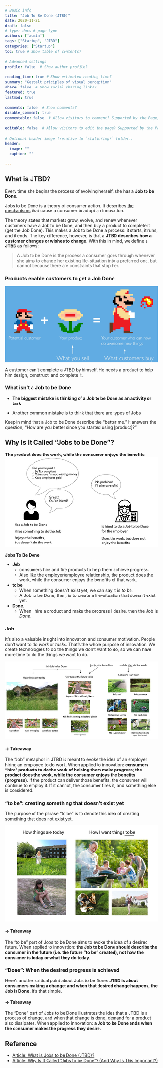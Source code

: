 ```yaml
---
# Basic info
title: "Job To Be Done (JTBD)"
date: 2020-11-21
draft: false
# type: docs # page type
authors: ["admin"]
tags: ["Startup", "JTBD"]
categories: ["Startup"]
toc: true # Show table of contents?

# Advanced settings
profile: false  # Show author profile?

reading_time: true # Show estimated reading time?
summary: "Gestalt priciples of visual perception"
share: false  # Show social sharing links?
featured: true
lastmod: true

comments: false  # Show comments?
disable_comment: true
commentable: false  # Allow visitors to comment? Supported by the Page, Post, and Docs content types.

editable: false  # Allow visitors to edit the page? Supported by the Page, Post, and Docs content types.

# Optional header image (relative to `static/img/` folder).
header:
  image: ""
  caption: ""
  
---
```



## What is JTBD?

Every time she begins the process of evolving herself, she has a **Job to be Done**.

Jobs to be Done is a theory of consumer action. It describes [the mechanisms](https://jtbd.info/the-jobs-to-be-done-data-model-b270f6fc445) that cause a consumer to adopt an innovation.

The theory states that markets grow, evolve, and renew whenever customers have a Job to be Done, and then buy a product to complete it (get the Job Done). This makes a Job to be Done a process: it starts, it runs, and it ends. The key difference, however, is that a **JTBD describes how a customer changes or wishes to change**. With this in mind, we define a **JTBD** as follows:

> A Job to be Done is the process a consumer goes through whenever she aims to change her existing life-situation into a preferred one, but cannot because there are constraints that stop her.

### Products enable customers to get a Job Done

![Image for post](https://raw.githubusercontent.com/EckoTan0804/upic-repo/master/uPic/1*BhyxChE7GUVz-_nynqUXUQ-20201120205914493.jpeg)

A customer can’t complete a JTBD by himself. He needs a product to help him design, construct, and complete it.

### What isn’t a Job to be Done

- **The biggest mistake is thinking of a Job to be Done as an activity or task**

- Another common mistake is to think that there are types of Jobs

Keep in mind that a Job to be Done describe the “better me.” It answers the question, “How are you better since you started using [product]?”



## Why Is It Called “Jobs to be Done”?

**The product does the work, while the consumer enjoys the benefits**![Image for post](https://raw.githubusercontent.com/EckoTan0804/upic-repo/master/uPic/1*GFS-4tbPSsmpw0SlXUKKjw.jpeg)

**Jobs To Be Done**

- **Job**
  - consumers hire and fire products to help them achieve progress. 
  - Also like the employer/employee relationship, the product does the work, while the consumer enjoys the benefits of that work.
- **to be**
  - When something doesn’t exist yet, we can say it is *to be.* 
  - A Job to be Done, then, is to create a life-situation that doesn’t exist yet.
- **Done**. 
  - When I hire a product and make the progress I desire, then the Job is *Done*.

### Job

It’s also a valuable insight into innovation and consumer motivation. People don’t want to do *work* or *tasks*. That’s the whole purpose of innovation! We create technologies to do the things we don’t want to do, so we can have more time to do the things we want to do.

![Image for post](https://raw.githubusercontent.com/EckoTan0804/upic-repo/master/uPic/1*Kh5JwqI6mVzGtNkV6JK6Cg.jpeg)

#### **→ Takeaway**

The “Job” metaphor in JTBD is meant to evoke the idea of an employer hiring an employee to do work. When applied to innovation: **consumers “hire” products to do the work of helping them make progress; the product does the work, while the consumer enjoys the benefits (progress)**. If the product can deliver those benefits, the consumer will continue to employ it. If it cannot, the consumer fires it, and something else is considered.

### “to be”: creating something that doesn’t exist yet

The purpose of the phrase “to be” is to denote this idea of creating something that does not exist yet. 

![Image for post](https://raw.githubusercontent.com/EckoTan0804/upic-repo/master/uPic/1*08Fg9VOYUemEtZYbA4tv4g.jpeg)

#### → Takeaway

The “to be” part of Jobs to be Done aims to evoke the idea of a desired future. When applied to innovation: **the Job to be Done should describe the consumer in the future (i.e. the future “to be” created), not how the consumer is today or what they do today**.

### **“Done”:** When the desired progress is achieved

Here’s another critical point about Jobs to be Done: **JTBD is about consumers making a change; and when that desired change happens, the Job is Done.** It’s that simple.

#### → Takeaway

The “Done” part of Jobs to be Done illustrates the idea that a JTBD is a process of change, and when that change is done, demand for a product also dissipates. When applied to innovation: **a Job to be Done ends when the consumer makes the progress they desire.**

## Reference

- [Article: What is Jobs to be Done (JTBD)?](https://jtbd.info/2-what-is-jobs-to-be-done-jtbd-796b82081cca)
- [Article: Why Is It Called “Jobs to be Done”? (And Why Is This Important?)](https://jtbd.info/why-is-it-called-jobs-to-be-done-and-why-is-this-important-7febc880289b)